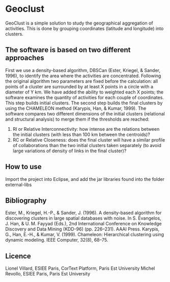 # Geoclust

GeoClust is a simple solution to study the geographical aggregation of activities. This is done by grouping coordinates (latitude and longitude) into clusters. 

##  The software is based on two different approaches
First we use a density-based algorithm, DBSCan (Ester, Kriegel, & Sander, 1996), to identify the area where the activities are concentrated. Following the original algorithm two parameters are fixed before the calculation: all points of a cluster are surrounded by at least X points in a circle with a diameter of Y km. We have added the ability to weighted each X points; the software examines the quantity of activities for each couple of coordinates. This step builds initial clusters.
The second step builds the final clusters by using the CHAMELEON method (Karypis, Han, & Kumar, 1999). The software compares two different dimensions of the initial clusters (relational and structural analysis) to merge them if the thresholds are reached:

1. RI or Relative Interconnectivity: how intense are the relations between the initial clusters (with less than 100 km between the centroids)? 
2.	RC or Relative Closeness: does the final cluster will have a similar profile of collaborations than the two initial clusters taken separately (to avoid large variations of density of links in the final cluster)? 

##  How to use
Import the project into Eclipse, and add the jar libraries found into the folder external-libs

##  Bibliography
Ester, M., Kriegel, H.-P., & Sander, J. (1996). A density-based algorithm for discovering clusters in large spatial databases with noise. In S. Evangelos, J. Han, & U. M. Fayyad (Eds.), 2nd International Conference on Knowledge Discovery and Data Mining (KDD-96) (pp. 226–231). AAAI Press.
Karypis, G., Han, E.-H., & Kumar, V. (1999). Chameleon: Hierarchical clustering using dynamic modeling. IEEE Computer, 32(8), 68–75.

##  Licence

Lionel Villard, ESIEE Paris, CorText Platform, Paris Est University
Michel Revollo, ESIEE Paris, Paris Est University
